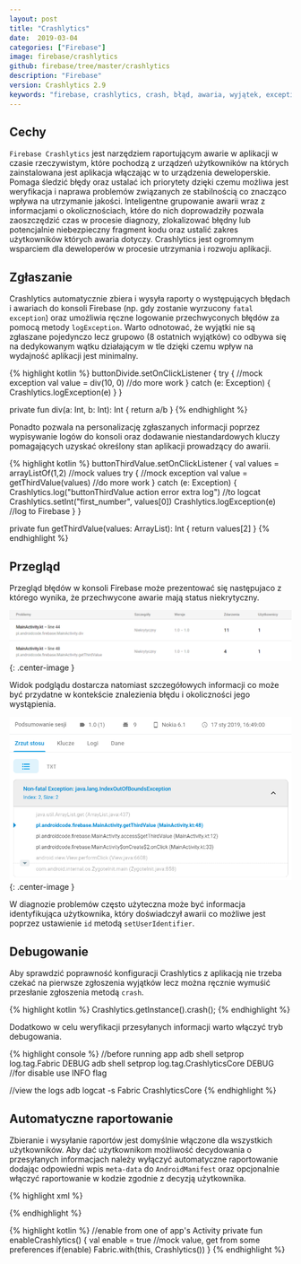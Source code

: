 ```yaml
---
layout: post
title: "Crashlytics"
date:  2019-03-04
categories: ["Firebase"]
image: firebase/crashlytics
github: firebase/tree/master/crashlytics
description: "Firebase"
version: Crashlytics 2.9
keywords: "firebase, crashlytics, crash, błąd, awaria, wyjątek, exception, android, programowanie, programming"
---
```


## Cechy
`Firebase Crashlytics` jest narzędziem raportującym awarie w aplikacji w czasie rzeczywistym, które pochodzą z urządzeń użytkowników na których zainstalowana jest aplikacja włączając w to urządzenia deweloperskie. Pomaga śledzić błędy oraz ustalać ich priorytety dzięki czemu możliwa jest weryfikacja i naprawa problemów związanych ze stabilnością co znacząco wpływa na utrzymanie jakości. Inteligentne grupowanie awarii wraz z informacjami o okolicznościach, które do nich doprowadziły pozwala zaoszczędzić czas w procesie diagnozy, zlokalizować błędny lub potencjalnie niebezpieczny fragment kodu oraz ustalić zakres użytkowników których awaria dotyczy. Crashlytics jest ogromnym wsparciem dla deweloperów w procesie utrzymania i rozwoju aplikacji.

## Zgłaszanie
Crashlytics automatycznie zbiera i wysyła raporty o występujących błędach i awariach do konsoli Firebase (np. gdy zostanie wyrzucony `fatal exception`) oraz umożliwia ręczne logowanie przechwyconych błędów za pomocą metody `logException`. Warto odnotować, że wyjątki nie są zgłaszane pojedynczo lecz grupowo (8 ostatnich wyjątków) co odbywa się na dedykowanym wątku działającym w tle dzięki czemu wpływ na wydajność aplikacji jest minimalny.

{% highlight kotlin %}
buttonDivide.setOnClickListener {
    try {
    	//mock exception
        val value = div(10, 0)
        //do more work
    } 
    catch (e: Exception) {
        Crashlytics.logException(e)
    }
}

private fun div(a: Int, b: Int): Int {
    return a/b
}
{% endhighlight %}

Ponadto pozwala na personalizację zgłaszanych informacji poprzez wypisywanie logów do konsoli oraz dodawanie niestandardowych kluczy pomagających uzyskać określony stan aplikacji prowadzący do awarii.

{% highlight kotlin %}
buttonThirdValue.setOnClickListener {
    val values = arrayListOf(1,2) //mock values
    try {
    	//mock exception
        val value = getThirdValue(values)
        //do more work
    } 
    catch (e: Exception) {
        Crashlytics.log("buttonThirdValue action error extra log") //to logcat
        Crashlytics.setInt("first_number", values[0])
        Crashlytics.logException(e) //log to Firebase
    }
}

private fun getThirdValue(values: ArrayList<Int>): Int {
    return values[2]
}
{% endhighlight %}

## Przegląd
Przegląd błędów w konsoli Firebase może prezentować się następujaco z którego wynika, że przechwycone awarie mają status niekrytyczny.

![Lista awarii](/assets/img/diagrams/firebase/crashes_list.png){: .center-image }

Widok podglądu dostarcza natomiast szczegółowych informacji co może być przydatne w kontekście znalezienia błędu i okoliczności jego wystąpienia.

![Trasa awarii](/assets/img/diagrams/firebase/crash_trace.png){: .center-image }

W diagnozie problemów często użyteczna może być informacja identyfikująca użytkownika, który doświadczył awarii co możliwe jest poprzez ustawienie `id` metodą `setUserIdentifier`.

## Debugowanie
Aby sprawdzić poprawność konfiguracji Crashlytics z aplikacją nie trzeba czekać na pierwsze zgłoszenia wyjątków lecz można ręcznie wymuśić przesłanie zgłoszenia metodą `crash`.

{% highlight kotlin %}
Crashlytics.getInstance().crash();
{% endhighlight %}

Dodatkowo w celu weryfikacji przesyłanych informacji warto włączyć tryb debugowania.

{% highlight console %}
//before running app
adb shell setprop log.tag.Fabric DEBUG
adb shell setprop log.tag.CrashlyticsCore DEBUG
//for disable use INFO flag

//view the logs
adb logcat -s Fabric CrashlyticsCore
{% endhighlight %}

## Automatyczne raportowanie
Zbieranie i wysyłanie raportów jest domyślnie włączone dla wszystkich użytkowników. Aby dać użytkownikom możliwość decydowania o przesyłanych informacjach należy wyłączyć automatyczne raportowanie dodając odpowiedni wpis `meta-data` do `AndroidManifest` oraz opcjonalnie włączyć raportowanie w kodzie zgodnie z decyzją użytkownika.

{% highlight xml %}
<!-- in AndroidManifest.xml -->
<meta-data
    android:name="firebase_crashlytics_collection_enabled"
    android:value="false" />
{% endhighlight %}

{% highlight kotlin %}
//enable from one of app's Activity
private fun enableCrashlytics() {
    val enable = true //mock value, get from some preferences
    if(enable)
        Fabric.with(this, Crashlytics())
}
{% endhighlight %}
